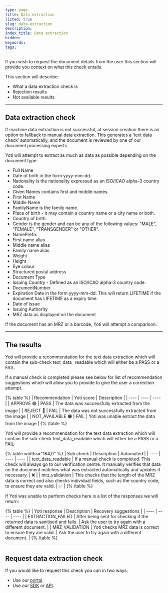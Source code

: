 ```yaml
---
type: page
title: Data extraction
listed: true
slug: data-extraction
description: 
index_title: Data extraction
hidden: 
keywords: 
tags: 
---
```


If you wish to request the document details from the user this section will provide you context on what this check entails. 

This section will describe:

- What a data extraction check is
- Rejection results
- Not available results

---

## Data extraction check

If machine data extraction is not successful, at session creation there is an option to fallback to manual data extraction. This generates a ‘text data check’ automatically, and the document is reviewed by one of our document processing experts.

Yoti will attempt to extract as much as data as possible depending on the document type. 

- Full Name
- Date of birth in the form yyyy-mm-dd.
- Nationality is the nationality expressed as an ISO/ICAO alpha-3 country code.
- Given Names contains first and middle names.
- First Name
- Middle Name
- FamilyName is the family name.
- Place of birth - it may contain a country name or a city name or both.
- Country of birth
- Gender is the gender and can be any of the following values: "MALE", "FEMALE", "TRANSGENDER" or "OTHER".
- NamePrefix 
- First name alias
- Middle name alias
- Family name alias
- Weight
- Height
- Eye colour
- Structured postal address
- Document Type
- Issuing Country - Defined as an ISO/ICAO alpha-3 country code.
- DocumentNumber
- Expiration Date in the form yyyy-mm-dd. This will return LIFETIME if the document has LIFETIME as a expiry time.
- Date of issue
- Issuing Authority
- MRZ data as displayed on the document

If the document has an MRZ or a barcode, Yoti will attempt a comparison.

---

## The results

Yoti will provide a recommendation for the text data extraction which will contain the sub-check text_data_ readable which will either be a PASS or a FAIL.

If a manual check is completed please see below for list of recommendation suggestions which will allow you to provide to give the user a correction attempt.

{% table %}
| Recommendation | Yoti score | Description | 
| ---- | ---- | ---- | 
| APPROVE 🟢 | PASS | The data was successfully extracted from the image | 
| REJECT 🔴 | FAIL | The data was not successfully extracted from the image | 
| NOT_AVAILABLE 🟠 | FAIL | Yoti was unable extract the data from the image | 
{% /table %}

Yoti will provide a recommendation for the text data extraction which will contain the sub-check text_data_readable which will either be a PASS or a FAIL:

{% table widths="184,0" %}
| Sub check | Description | Automated | 
| ---- | ---- | ---- | 
| text_data_readable | If a manual check is completed. This check will always go to our verification centre. It manually verifies that data on the document matches what was extracted automatically and updates if necessary. | ❌ | 
| mrz_validation | This checks that the length of the MRZ data is correct and also checks individual fields, such as the country code, to ensure they are valid. | ✅ | 
{% /table %}

If Yoti was unable to perform checks here is a list of the responses we will return:

{% table %}
| Yoti response | Description | Recovery suggestions | 
| ---- | ---- | ---- | 
| EXTRACTION_FAILED | After being sent for checking if the returned data is sanitised and fails. | Ask the user to try again with a different document. | 
| MRZ_VALIDATION | Yoti checks MRZ data is correct to ensure they are valid. | Ask the user to try again with a different document. | 
{% /table %}

---

## Request data extraction check

If you would like to request this check you can in two ways:

- Use our [portal](https://developers.yoti.com/identity-verification/portal-guide#request-text-extraction-task).
- Use our [SDK](https://developers.yoti.com/identity-verification/document-checking#text-extraction) or [API](https://yoti.world/yoti-public-api/#/Backend%20Endpoints/post_sessions).